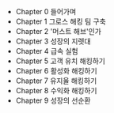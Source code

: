 - Chapter 0 들어가며
- Chapter 1 그로스 해킹 팀 구축
- Chapter 2 '머스트 해브'인가
- Chapter 3 성장의 지렛대
- Chapter 4 급속 실험
- Chapter 5 고객 유치 해킹하기
- Chapter 6 활성화 해킹하기
- Chapter 7 유지율 해킹하기
- Chapter 8 수익화 해킹하기
- Chapter 9 성장의 선순환